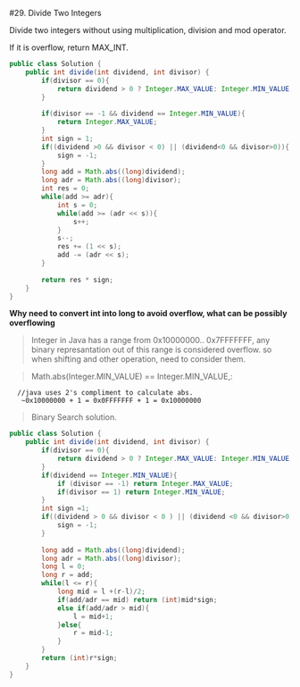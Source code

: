 #29. Divide Two Integers

Divide two integers without using multiplication, division and mod operator.

If it is overflow, return MAX_INT.

```java
public class Solution {
    public int divide(int dividend, int divisor) {
        if(divisor == 0){
            return dividend > 0 ? Integer.MAX_VALUE: Integer.MIN_VALUE;
        }
        
        if(divisor == -1 && dividend == Integer.MIN_VALUE){
            return Integer.MAX_VALUE;
        }
        int sign = 1;
        if((dividend >0 && divisor < 0) || (dividend<0 && divisor>0)){
            sign = -1;
        }
        long add = Math.abs((long)dividend);
        long adr = Math.abs((long)divisor);
        int res = 0;
        while(add >= adr){
            int s = 0;
            while(add >= (adr << s)){
                s++;
            }
            s--;
            res += (1 << s);
            add -= (adr << s);
        }
        
        return res * sign;
    }
}
```

**Why need to convert int into long to avoid overflow, what can be possibly overflowing**

> Integer in Java has a range from 0x10000000.. 0x7FFFFFFF, any binary represantation out of this range is considered overflow. so when shifting and other operation, need to consider them.
> 

> Math.abs(Integer.MIN_VALUE) == Integer.MIN_VALUE,:

```
  //java uses 2's compliment to calculate abs.
   ~0x10000000 + 1 = 0x0FFFFFFF + 1 = 0x10000000    
```

> Binary Search solution.


```java
public class Solution {
    public int divide(int dividend, int divisor) {
        if(divisor == 0){
            return dividend > 0 ? Integer.MAX_VALUE: Integer.MIN_VALUE;
        }
        if(dividend == Integer.MIN_VALUE){
            if (divisor == -1) return Integer.MAX_VALUE;
            if(divisor == 1) return Integer.MIN_VALUE;
        }
        int sign =1;
        if((dividend > 0 && divisor < 0 ) || (dividend <0 && divisor>0)){
            sign = -1;
        }
        
        long add = Math.abs((long)dividend);
        long adr = Math.abs((long)divisor);
        long l = 0;
        long r = add;
        while(l <= r){
            long mid = l +(r-l)/2;
            if(add/adr == mid) return (int)mid*sign;
            else if(add/adr > mid){
                l = mid+1;   
            }else{
                r = mid-1;
            }
        }
        return (int)r*sign;
    }
}
```